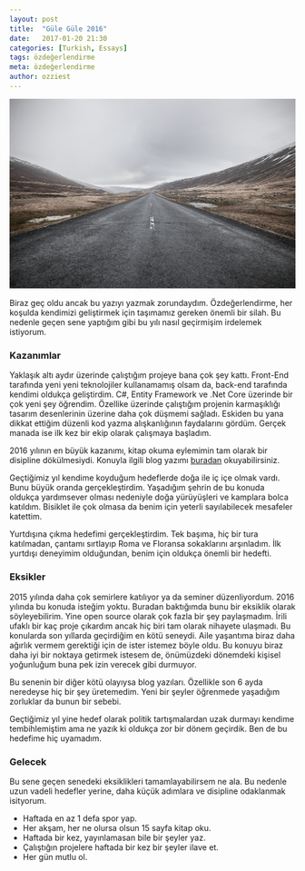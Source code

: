 ```yaml
---
layout: post
title:  "Güle Güle 2016"
date:   2017-01-20 21:30
categories: [Turkish, Essays]
tags: özdeğerlendirme
meta: özdeğerlendirme
author: ozziest
---
```


<div class="flex justify-center pt-4 pb-4">
    <a href="https://pixabay.com/en/street-road-straight-horizon-381227/" target="_blank">
        <img src="/images/posts/new-year-resolotion.jpg" />
    </a>
</div>

Biraz geç oldu ancak bu yazıyı yazmak zorundaydım. Özdeğerlendirme, her koşulda kendimizi geliştirmek için taşımamız gereken önemli bir silah. Bu nedenle geçen sene yaptığım gibi bu yılı nasıl geçirmişim irdelemek istiyorum.


### Kazanımlar

Yaklaşık altı aydır üzerinde çalıştığım projeye bana çok şey kattı. Front-End tarafında yeni yeni teknolojiler kullanamamış olsam da, back-end tarafında kendimi oldukça geliştirdim. C#, Entity Framework ve .Net Core üzerinde bir çok yeni şey öğrendim. Özellike üzerinde çalıştığım projenin karmaşıklığı tasarım desenlerinin üzerine daha çok düşmemi sağladı. Eskiden bu yana dikkat ettiğim düzenli kod yazma alışkanlığının faydalarını gördüm. Gerçek manada ise ilk kez bir ekip olarak çalışmaya başladım.

2016 yılının en büyük kazanımı, kitap okuma eylemimin tam olarak bir disipline dökülmesiydi. Konuyla ilgili blog yazımı [buradan](/genel/2016/12/16/okuma-notlari) okuyabilirsiniz.

Geçtiğimiz yıl kendime koyduğum hedeflerde doğa ile iç içe olmak vardı. Bunu büyük oranda gerçekleştirdim. Yaşadığım şehrin de bu konuda oldukça yardımsever olması nedeniyle doğa yürüyüşleri ve kamplara bolca katıldım. Bisiklet ile çok olmasa da benim için yeterli sayılabilecek mesafeler katettim.

Yurtdışına çıkma hedefimi gerçekleştirdim. Tek başıma, hiç bir tura katılmadan, çantamı sırtlayıp Roma ve Floransa sokaklarını arşınladım. İlk yurtdışı deneyimim olduğundan, benim için oldukça önemli bir hedefti.

### Eksikler

2015 yılında daha çok semirlere katılıyor ya da seminer düzenliyordum. 2016 yılında bu konuda isteğim yoktu. Buradan baktığımda bunu bir eksiklik olarak söyleyebilirim. Yine open source olarak çok fazla bir şey paylaşmadım. İrili ufaklı bir kaç proje çıkardım ancak hiç biri tam olarak nihayete ulaşmadı. Bu konularda son yıllarda geçirdiğim en kötü seneydi. Aile yaşantıma biraz daha ağırlık vermem gerektiği için de ister istemez böyle oldu. Bu konuyu biraz daha iyi bir noktaya getirmek istesem de, önümüzdeki dönemdeki kişisel yoğunluğum buna pek izin verecek gibi durmuyor.

Bu senenin bir diğer kötü olayıysa blog yazıları. Özellikle son 6 ayda neredeyse hiç bir şey üretemedim. Yeni bir şeyler öğrenmede yaşadığım zorluklar da bunun bir sebebi.

Geçtiğimiz yıl yine hedef olarak politik tartışmalardan uzak durmayı kendime tembihlemiştim ama ne yazık ki oldukça zor bir dönem geçirdik. Ben de bu hedefime hiç uyamadım.

### Gelecek

Bu sene geçen senedeki eksiklikleri tamamlayabilirsem ne ala. Bu nedenle uzun vadeli hedefler yerine, daha küçük adımlara ve disipline odaklanmak isityorum.

- Haftada en az 1 defa spor yap.
- Her akşam, her ne olursa olsun 15 sayfa kitap oku.
- Haftada bir kez, yayınlamasan bile bir şeyler yaz.
- Çalıştığın projelere haftada bir kez bir şeyler ilave et.  
- Her gün mutlu ol.
